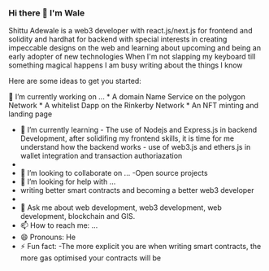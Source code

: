 ### Hi there 👋 I'm Wale


Shittu Adewale is a web3 developer with react.js/next.js for frontend and solidity and hardhat for backend with special interests in creating impeccable designs on the web and learning about upcoming and being an early adopter of new technologies
When I'm not slapping my keyboard till something magical happens I am busy writing about the things I know

Here are some ideas to get you started:

 🔭 I’m currently working on ...
      * A domain Name Service on the polygon Network
      * A whitelist Dapp on the Rinkerby Network
      * An NFT minting and landing page

- 🌱 I’m currently learning
      - The use of Nodejs and Express.js in backend Development, after solidifing my frontend skills, it is time for me
        understand how the backend works
      - use of web3.js and ethers.js in wallet integration and transaction authoriazation 
- 
- 👯 I’m looking to collaborate on ...
      -Open source projects
- 🤔 I’m looking for help with ...
- writing better smart contracts and becoming a better web3 developer
- 
- 💬 Ask me about web development, web3 development, web development, blockchain and GIS. 
- 📫 How to reach me: ...
- 😄 Pronouns: He
- ⚡ Fun fact: 
    -The more explicit you are when writing smart contracts, the more gas optimised your contracts will be

